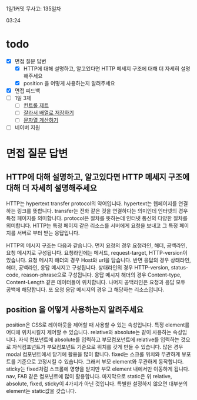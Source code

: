 1일1커밋 무사고: 135일차

03:24

# todo

- [x] 면접 질문 답변
  - [x] HTTP에 대해 설명하고, 알고있다면 HTTP 메세지 구조에 대해 더 자세히 설명해주세요
  - [x] position 을 어떻게 사용하는지 알려주세요
- [x] 면접 피드백
- [ ] 1일 3제
  - [ ] [컨트롤 제트](https://school.programmers.co.kr/learn/courses/30/lessons/120853)
  - [ ] [잘라서 배열로 저장하기](https://school.programmers.co.kr/learn/courses/30/lessons/120913)
  - [ ] [문자열 계산하기](https://school.programmers.co.kr/learn/courses/30/lessons/120902)
- [ ] 네이버 지원

# 면접 질문 답변

## HTTP에 대해 설명하고, 알고있다면 HTTP 메세지 구조에 대해 더 자세히 설명해주세요

HTTP는 hypertext transfer protocol의 약어입니다. hypertext는 웹페이지를 연결하는 링크를 뜻합니다. transfer는 전화 같은 것을 연결하다는 의미인데 인터넷의 경우 특정 페이지를 의미합니다. protocol은 절차를 뜻하는데 인터넷 통신의 다양한 절차를 의미합니다. HTTP는 특정 페이지 같은 리소스를 서버에게 요청을 보내고 그 특정 페이지를 서버로 부터 받는 응답입니다.

HTTP의 메시지 구조는 다음과 같습니다. 먼저 요청의 경우 요청라인, 해더, 공백라인, 요청 메시지로 구성됩니다. 요청라인에는 메서드, request-target, HTTP-version이 있습니다. 요청 메시지 해더의 경우 Host와 url을 담습니다. 반면 응답의 경우 상태라인, 해더, 공백라인, 응답 메시지고 구성됩니다. 상태라인의 경우 HTTP-version, status-code, reason-phrase으로 구성됩니다. 응답 메시지 해더의 경우 Content-type, Content-Length 같은 데이터들이 위치합니다. 나머지 공백라인은 요청과 응답 모두 공백에 해당합니다. 또 요청 응답 메시지의 경우 그 해당하는 리소스입니다.

## position 을 어떻게 사용하는지 알려주세요

position은 CSS로 레이아웃을 제어할 때 사용할 수 있는 속성입니다. 특정 element를 어디에 위치시킬지 제어할 수 있습니다. relative와 absolute는 같이 사용하는 속성입니다. 자식 컴포넌트에 absolute를 입력하고 부모컴포넌트에 relative를 입력하는 것으로 자식컴포넌트가 부모컴포넌트 기준으로 위치를 갖게 만들 수 있습니다. 많은 경우 modal 컴포넌트에서 닫기에 활용을 많이 합니다. fixed는 스크롤 위치와 무관하게 뷰포트를 기준으로 고정시킬 수 있습니다. 그래서 부모 element와 무관하게 동작합니다. sticky는 fixed처럼 스크롤에 영향을 받지만 부모 element 내에서만 이동하게 됩니다. nav, FAB 같은 컴포넌트에 많이 활용합니다. 마지막으로 static은 위 relative, absolute, fixed, sticky이 4가지가 아닌 것입니다. 특별한 설정하지 않으면 대부분의 element는 static값을 갖습니다.
